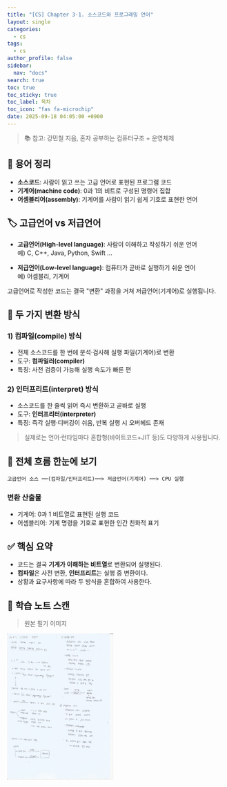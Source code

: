 ```yaml
---
title: "[CS] Chapter 3-1. 소스코드와 프로그래밍 언어"
layout: single
categories:
  - cs
tags:
  - cs
author_profile: false
sidebar:
  nav: "docs"
search: true
toc: true
toc_sticky: true
toc_label: 목차
toc_icon: "fas fa-microchip"
date: 2025-09-18 04:05:00 +0900
---
```


> 📚 참고: 강민철 지음, 혼자 공부하는 컴퓨터구조 + 운영체제

## 🧠 용어 정리

- **소스코드**: 사람이 읽고 쓰는 고급 언어로 표현된 프로그램 코드
- **기계어(machine code)**: 0과 1의 비트로 구성된 명령어 집합
- **어셈블리어(assembly)**: 기계어를 사람이 읽기 쉽게 기호로 표현한 언어



## 🏷️ 고급언어 vs 저급언어

- **고급언어(High-level language)**: 사람이 이해하고 작성하기 쉬운 언어  
  예) C, C++, Java, Python, Swift …

- **저급언어(Low-level language)**: 컴퓨터가 곧바로 실행하기 쉬운 언어  
  예) 어셈블리, 기계어

고급언어로 작성한 코드는 결국 "변환" 과정을 거쳐 저급언어(기계어)로 실행됩니다.



## 🔁 두 가지 변환 방식

### 1) 컴파일(compile) 방식
- 전체 소스코드를 한 번에 분석·검사해 실행 파일(기계어)로 변환
- 도구: **컴파일러(compiler)**
- 특징: 사전 검증이 가능해 실행 속도가 빠른 편

### 2) 인터프리트(interpret) 방식
- 소스코드를 한 줄씩 읽어 즉시 변환하고 곧바로 실행
- 도구: **인터프리터(interpreter)**
- 특징: 즉각 실행·디버깅이 쉬움, 반복 실행 시 오버헤드 존재

> 실제로는 언어·런타임마다 혼합형(바이트코드+JIT 등)도 다양하게 사용됩니다.



## 🧩 전체 흐름 한눈에 보기

```
고급언어 소스 ──(컴파일/인터프리트)──> 저급언어(기계어) ──> CPU 실행
```

### 변환 산출물
- 기계어: 0과 1 비트열로 표현된 실행 코드
- 어셈블리어: 기계 명령을 기호로 표현한 인간 친화적 표기



## ✅ 핵심 요약

- 코드는 결국 **기계가 이해하는 비트열**로 변환되어 실행된다.
- **컴파일**은 사전 변환, **인터프리트**는 실행 중 변환이다.
- 상황과 요구사항에 따라 두 방식을 혼합하여 사용한다.



## 📝 학습 노트 스캔

> 원본 필기 이미지

<img src="../../images/2025-09-17-cs-ch3_1/[CS]ch3-1.소스코드와 명령어.jpeg" alt="Ch3-1 필기" style="zoom: 33%;" />

